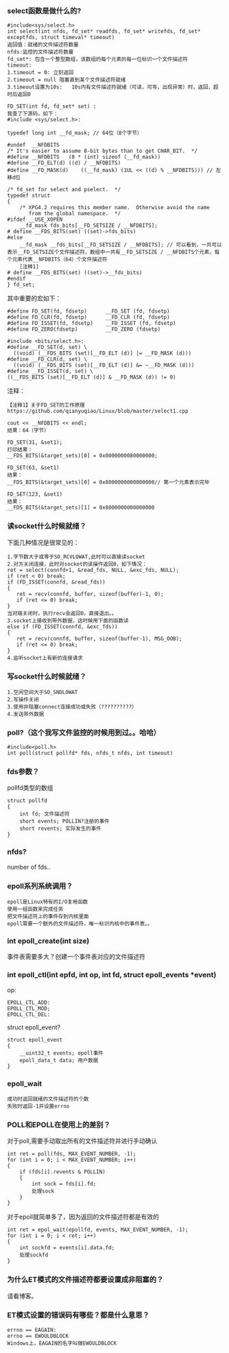 ### select函数是做什么的?
```
#include<sys/select.h>
int select(int nfds, fd_set* readfds, fd_set* writefds, fd_set* exceptfds, struct timeval* timeout)
返回值：就绪的文件描述符数量
nfds:监控的文件描述符数量
fd_set*: 包含一个整型数组，该数组的每个元素的每一位标识一个文件描述符
timeout: 
1.timeout = 0: 立刻返回
2.timeout = null 阻塞直到某个文件描述符就绪
3.timeout设置为10s:   10s内有文件描述符就绪（可读，可写，出现异常）时，返回，超时后返回0

FD_SET(int fd, fd_set* set) :
我查了下源码，如下：
#include <sys/select.h>:

typedef long int __fd_mask; // 64位（8个字节）

#undef  __NFDBITS
/* It's easier to assume 8-bit bytes than to get CHAR_BIT.  */
#define __NFDBITS   (8 * (int) sizeof (__fd_mask))
#define __FD_ELT(d) ((d) / __NFDBITS)
#define __FD_MASK(d)    ((__fd_mask) (1UL << ((d) % __NFDBITS))) // 左移d位

/* fd_set for select and pselect.  */
typedef struct
{
    /* XPG4.2 requires this member name.  Otherwise avoid the name
       from the global namespace.  */
#ifdef __USE_XOPEN
    __fd_mask fds_bits[__FD_SETSIZE / __NFDBITS];
# define __FDS_BITS(set) ((set)->fds_bits)
#else
    __fd_mask __fds_bits[__FD_SETSIZE / __NFDBITS]; // 可以看到，一共可以表示__FD_SETSIZE个文件描述符，数组中一共有__FD_SETSIZE / __NFDBITS个元素，每个元素代表__NFDBITS（64）个文件描述符
    [注释1]
# define __FDS_BITS(set) ((set)->__fds_bits)
#endif
} fd_set;
```
其中重要的宏如下：
```
#define FD_SET(fd, fdsetp)      __FD_SET (fd, fdsetp)
#define FD_CLR(fd, fdsetp)      __FD_CLR (fd, fdsetp)
#define FD_ISSET(fd, fdsetp)    __FD_ISSET (fd, fdsetp)
#define FD_ZERO(fdsetp)         __FD_ZERO (fdsetp)

#include <bits/select.h>:
#define __FD_SET(d, set) \
  ((void) (__FDS_BITS (set)[__FD_ELT (d)] |= __FD_MASK (d)))
#define __FD_CLR(d, set) \
  ((void) (__FDS_BITS (set)[__FD_ELT (d)] &= ~__FD_MASK (d)))
#define __FD_ISSET(d, set) \
((__FDS_BITS (set)[__FD_ELT (d)] & __FD_MASK (d)) != 0)
```
注释：
```
【注释1】关于FD_SET的工作原理
https://github.com/qianyuqiao/Linux/blob/master/select1.cpp

cout << __NFDBITS << endl;
结果：64（字节）

FD_SET(31, &set1);
打印结果：
__FDS_BITS(&target_sets)[0] = 0x0000000080000000;

FD_SET(63, &set1)
结果：
__FDS_BITS(&target_sets)[0] = 0x8000000000000000// 第一个元素表示完毕

FD_SET(123, &set1)
结果：
__FDS_BITS(&target_sets)[1] = 0x8000000000000000
```

### 读socket什么时候就绪？
 下面几种情况是很常见的：
 ```
 1.字节数大于或等于SO_RCVLOWAT,此时可以直接读socket
 2.对方关闭连接，此时对socket的读操作返回0，如下情况：
ret = select(connfd+1, &read_fds, NULL, &exc_fds, NULL);
if (ret < 0) break;
if (FD_ISSET(connfd, &read_fds))
{
    ret = recv(connfd, buffer, sizeof(buffer)-1, 0);
    if (ret <= 0) break;
}
当对端关闭时，执行recv会返回0，直接退出。。
3.socket上接收到带外数据，这时候用下面的函数读
else if (FD_ISSET(connfd, &exc_fds))
{
    ret = recv(connfd, buffer, sizeof(buffer-1), MSG_OOB);
    if (ret <= 0) break;
}
4.监听socket上有新的连接请求
 ```
 
 ### 写socket什么时候就绪？
 ```
 1.空闲空间大于SO_SNDLOWAT
 2.写操作关闭
 3.使用非阻塞connect连接成功或失败（??????????）
 4.发送带外数据
 ```
 
 ### poll?（这个我写文件监控的时候用到过。。哈哈）
 ```
#include<poll.h>
int poll(struct pollfd* fds, nfds_t nfds, int timeout)
```

### fds参数？
pollfd类型的数组
```
struct pollfd
{
    int fd; 文件描述符
    short events; POLLIN?注册的事件
    short revents; 实际发生的事件
}
```

### nfds?
number of fds..

### epoll系列系统调用？
```
epoll是Linux特有的I/O复用函数
使用一组函数来完成任务
把文件描述符上的事件存到内核里面
epoll需要一个额外的文件描述符，唯一标识内核中的事件表。。
```

### int epoll_create(int size)
事件表需要多大？创建一个事件表对应的文件描述符

### int epoll_ctl(int epfd, int op, int fd, struct epoll_events \*event)
op:
```
EPOLL_CTL_ADD:
EPOLL_CTL_MOD;
EPOLL_CTL_DEL:
```
struct epoll_event?
```
struct epoll_event
{
    __uint32_t events; epoll事件
    epoll_data_t data; 用户数据
}
```

### epoll_wait
```
成功时返回就绪的文件描述符的个数
失败时返回-1并设置errno
```

### POLL和EPOLL在使用上的差别？
对于poll,需要手动取出所有的文件描述符并进行手动确认
```
int ret = poll(fds, MAX_EVENT_NUMBER, -1);
for (int i = 0; i < MAX_EVENT_NUMBER; i++)
{
    if (fds[i].revents & POLLIN)
    {
        int sock = fds[i].fd;
        处理sock
    }
}
```
对于epoll就简单多了，因为返回的文件描述符都是有效的
```
int ret = epol_wait(epollfd, events, MAX_EVENT_NUMBER, -1);
for (int i = 0; i < ret; i++)
{
    int sockfd = events[i].data.fd;
    处理sockfd
}
```

### 为什么ET模式的文件描述符都要设置成非阻塞的？
请看博客。

### ET模式设置的错误码有哪些？都是什么意思？
```
errno == EAGAIN:
errno == EWOULDBLOCK 
Windows上，EAGAIN的名字叫做EWOULDBLOCK
```

